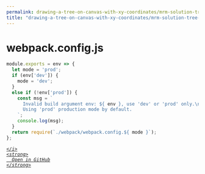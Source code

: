 ```yaml
---
permalink: drawing-a-tree-on-canvas-with-xy-coordinates/mrm-solution-tree---ep/webpack.config.js.html
title: "drawing-a-tree-on-canvas-with-xy-coordinates/mrm-solution-tree---ep/webpack.config.js"
---
```


# webpack.config.js
```javascript
module.exports = env => {
  let mode = 'prod';
  if (env['dev']) {
    mode = 'dev';
  }
  else if (!env['prod']) {
    const msg = `
      Invalid build argument env: ${ env }, use 'dev' or 'prod' only.\n
      Using 'prod' production mode by default.
    `;
    console.log(msg);
  }
  return require(`./webpack/webpack.config.${ mode }`);
};

```
<div class="social open-gh-btn my-4">
  <a class="btn btn-github" href="https://github.com/mathsoftware/engineer/tree/main/representation/repsymo/2dp/mrm/feat/drawing-a-tree-on-canvas-with-xy-coordinates/mrm-solution-tree---ep/webpack.config.js" target="_blank">
    <i class="fab fa-github">
      
    </i>
    <strong>
      Open in GitHub
    </strong>
  </a>
</div>